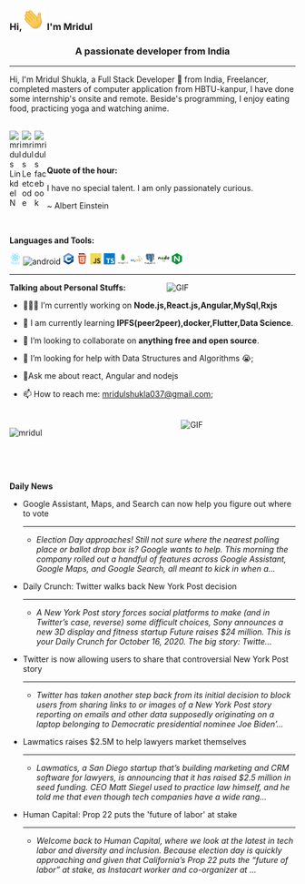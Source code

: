 ### Hi,<img src="https://raw.githubusercontent.com/ABSphreak/ABSphreak/master/gifs/Hi.gif" width="40px" /> I'm Mridul
<h3 align="center">A passionate developer from India</h3>

<hr/>

Hi, I'm Mridul Shukla, a Full Stack Developer 🚀 from India, Freelancer, completed masters of computer application from HBTU-kanpur,
I have done some internship's onsite and remote. Beside's programming, I enjoy eating food, practicing yoga and watching anime.

<br/>
<a href="https://www.linkedin.com/in/mridul-shukla-899123174/">
  <img align="left" alt="mriduls LinkdeIN" width="22px" src="https://cdn.jsdelivr.net/npm/simple-icons@v3/icons/linkedin.svg" />
</a>
<a href="https://leetcode.com/mridul37shukla/">
  <img align="left" alt="mriduls Leetcode" width="22px" src="https://cdn.jsdelivr.net/npm/simple-icons@v3/icons/leetcode.svg" />
</a>
<a href="https://www.facebook.com/mridul.shukla.524/">
  <img align="left" alt="mriduls facebook" width="22px" src="https://img.icons8.com/dusk/64/000000/facebook-new--v2.png" />
</a>
<br/>
<pre>

</pre>

**Quote of the hour:**

I have no special talent. I am only passionately curious.

~ Albert Einstein
<pre>

</pre>
**Languages and Tools:**  

<p align="left"><img src="https://raw.githubusercontent.com/devicons/devicon/master/icons/react/react-original-wordmark.svg" alt="react" width="20" height="20"/> <img src="https://github.com/ReactiveX/rxjs/blob/master/docs_app/assets/Rx_Logo_S.png" alt="android" width="20" height="20"/> <img src="https://raw.githubusercontent.com/devicons/devicon/master/icons/cplusplus/cplusplus-original.svg" alt="cplusplus" width="20" height="20"/>   <img src="https://raw.githubusercontent.com/devicons/devicon/master/icons/html5/html5-original-wordmark.svg" alt="html5" width="20" height="20"/> <img src="https://raw.githubusercontent.com/devicons/devicon/master/icons/javascript/javascript-original.svg" alt="javascript" width="20" height="20"/> <img src="https://raw.githubusercontent.com/devicons/devicon/master/icons/typescript/typescript-original.svg" alt="typescript" width="20" height="20"/> <img src="https://raw.githubusercontent.com/devicons/devicon/master/icons/mongodb/mongodb-original-wordmark.svg" alt="mongodb" width="20" height="20"/> <img src="https://raw.githubusercontent.com/devicons/devicon/master/icons/mysql/mysql-original-wordmark.svg" alt="mysql" width="20" height="20"/> <img src="https://raw.githubusercontent.com/devicons/devicon/master/icons/postgresql/postgresql-original-wordmark.svg" alt="postgresql" width="20" height="20"/> <img src="https://raw.githubusercontent.com/devicons/devicon/master/icons/nodejs/nodejs-original-wordmark.svg" alt="nodejs" width="20" height="20"/> <img src="https://raw.githubusercontent.com/devicons/devicon/master/icons/nginx/nginx-original.svg" alt="nginx" width="20" height="20"/></p><p align="center"> 

<hr/>

<img align="right" alt="GIF"   width="45%" src="https://i.imgur.com/AfhCiQ7.gif"   />




**Talking about Personal Stuffs:**

- 👨🏽‍💻 I’m currently working on **Node.js,React.js,Angular,MySql,Rxjs**

- 🌱 I am currently learning **IPFS(peer2peer),docker,Flutter,Data Science**. 

- 👯 I’m looking to collaborate on **anything free and open source**.

- 🤔 I’m looking for help with Data Structures and Algorithms 😭;

- 💬Ask me about react, Angular and nodejs

- 📫 How to reach me: mridulshukla037@gmail.com;

 
<br/>
<img align="right" width="40%"  alt="GIF" src="https://media.giphy.com/media/836HiJc7pgzy8iNXCn/giphy.gif" />

<img align="left" width="55%"  src="https://github-readme-stats.vercel.app/api?username=mridul037&show_icons=true&hide_border=true" alt="mridul" /> </p>
<br/>
<br/>

<pre>


</pre>
**Daily News**
  - Google Assistant, Maps, and Search can now help you figure out where to vote
     <hr/>
     
      - *Election Day approaches! Still not sure where the nearest polling place or ballot drop box is? Google wants to help. This morning the company rolled out a handful of features across Google Assistant, Google Maps, and Google Search, all meant to kick in when a…*
     
  - Daily Crunch: Twitter walks back New York Post decision
      <hr/>
      
      - *A New York Post story forces social platforms to make (and in Twitter’s case, reverse) some difficult choices, Sony announces a new 3D display and fitness startup Future raises $24 million. This is your Daily Crunch for October 16, 2020. The big story: Twitte…*
      
  - Twitter is now allowing users to share that controversial New York Post story
      <hr/>
      
      - *Twitter has taken another step back from its initial decision to block users from sharing links to or images of a New York Post story reporting on emails and other data supposedly originating on a laptop belonging to Democratic presidential nominee Joe Biden’…*
      
  - Lawmatics raises $2.5M to help lawyers market themselves
      <hr/>
      
      - *Lawmatics, a San Diego startup that’s building marketing and CRM software for lawyers, is announcing that it has raised $2.5 million in seed funding. CEO Matt Siegel used to practice law himself, and he told me that even though tech companies have a wide rang…*
       
  - Human Capital: Prop 22 puts the 'future of labor' at stake
      <hr/>
       
       - *Welcome back to Human Capital, where we look at the latest in tech labor and diversity and inclusion. Because election day is quickly approaching and given that California’s Prop 22 puts the “future of labor” at stake, as Instacart worker and co-organizer at …*
      





